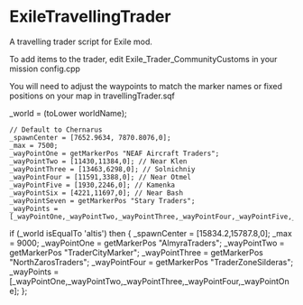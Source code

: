 # ExileTravellingTrader
A travelling trader script for Exile mod.

To add items to the trader, edit Exile_Trader_CommunityCustoms in your mission config.cpp

You will need to adjust the waypoints to match the marker names or fixed positions on your map in travellingTrader.sqf

_world = (toLower worldName);

	// Default to Chernarus
	_spawnCenter = [7652.9634, 7870.8076,0];
	_max = 7500;
	_wayPointOne = getMarkerPos "NEAF Aircraft Traders";
	_wayPointTwo = [11430,11384,0]; // Near Klen
	_wayPointThree = [13463,6298,0]; // Solnichniy
	_wayPointFour = [11591,3388,0]; // Near Otmel
	_wayPointFive = [1930,2246,0]; // Kamenka
	_wayPointSix = [4221,11697,0]; // Near Bash
	_wayPointSeven = getMarkerPos "Stary Traders";
	_wayPoints = [_wayPointOne,_wayPointTwo,_wayPointThree,_wayPointFour,_wayPointFive,_wayPointSix,_wayPointSeven,_wayPointOne];

if (_world isEqualTo 'altis') then 
{
	_spawnCenter = [15834.2,15787.8,0];
	_max = 9000;
	_wayPointOne = getMarkerPos "AlmyraTraders";
	_wayPointTwo = getMarkerPos "TraderCityMarker";
	_wayPointThree = getMarkerPos "NorthZarosTraders";
	_wayPointFour = getMarkerPos "TraderZoneSilderas";
	_wayPoints = [_wayPointOne,_wayPointTwo,_wayPointThree,_wayPointFour,_wayPointOne];
};
